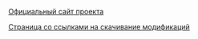 [Официальный сайт проекта](https://www.pegww2.net/)

[Страница со ссылками на скачивание модификаций](https://www.pegww2.net/Pages/install.htm)

